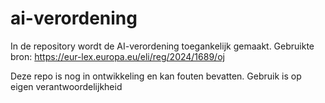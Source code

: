 # ai-verordening

In de repository wordt de AI-verordening toegankelijk gemaakt. 
Gebruikte bron: https://eur-lex.europa.eu/eli/reg/2024/1689/oj

Deze repo is nog in ontwikkeling en kan fouten bevatten.
Gebruik is op eigen verantwoordelijkheid
